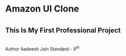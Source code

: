 <h1>Amazon UI Clone<h1>
<h2>This Is My First Professional Project</h2>
<br>
Author Aadeesh Jain
Standard - 9<Sup>th</Sup>
